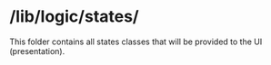 /lib/logic/states/
==================

This folder contains all states classes that will be provided to the UI (presentation).
